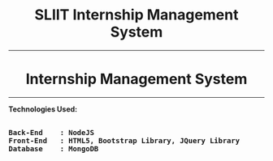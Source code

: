 <div align="center"><h1>SLIIT Internship Management System</h1> </div>
<hr>
<div align="center"><h1>Internship Management System</h1> </div>
<hr>

<strong>Technologies Used:</strong>

<pre>
<strong>
Back-End    : NodeJS
Front-End   : HTML5, Bootstrap Library, JQuery Library
Database    : MongoDB
</strong>
</pre>
